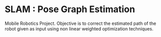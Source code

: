 # SLAM : Pose Graph Estimation
Mobile Robotics Project. Objective is to correct the estimated path of the robot given as input using non linear weighted optimization techniques.
